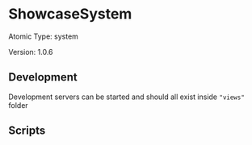# ShowcaseSystem

Atomic Type: system

Version: 1.0.6

## Development

Development servers can be started and should all exist inside `"views"` folder

## Scripts

